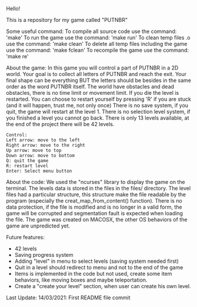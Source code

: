 Hello!

This is a repository for my game called "PUTNBR"

Some useful command: 
To compile all source code use the command: 'make'
To run the game use the command: 'make run'
To clean temp files .o use the command: 'make clean'
To delete all temp files including the game use the command: 'make fclean'
To recompile the game use the command: 'make re'

About the game:
In this game you will control a part of PUTNBR in a 2D world. Your goal is to collect all letters of PUTNBR and reach the exit.
Your final shape can be everything BUT the letters should be besides in the same order as the word PUTNBR itself.
The world have obstacles and dead obstacles, there is no time limit or movement limit. If you die the level is restarted.
You can choose to restart yourself by pressing 'R' if you are stuck (and it will happen, trust me, not only once)
There is no save system, if you quit, the game will restart at the level 1.
There is no selection level system, if you finished a level you cannot go back.
There is only 13 levels available, at the end of the project there will be 42 levels.

    Control: 
    Left arrow: move to the left
    Right arrow: move to the right
    Up arrow: move to top
    Down arrow: move to bottom
    Q: quit the game
    R: restart level
    Enter: Select menu button

About the code:
We used the "ncurses" library to display the game on the terminal.
The levels data is stored in the files in the files/ directory. The level files had a particular structure, this structure make the file readable by the program (especially the creat_map_from_content() function).
There is no data protection, if the file is modified and is no longer in a valid form, the game will be corrupted and segmentation fault is expected when loading the file.
The game was created on MACOSX, the other OS behaviors of the game are unpredicted yet.

Future features:
- 42 levels
- Saving progress system
- Adding "level" in menu to select levels (saving system needed first)
- Quit in a level should redirect to menu and not to the end of the game
- Items is implemented in the code but not used, create some item behaviors, like moving boxes and maybe teleportation.
- Create a "create your level" section, when user can create his own level. 

Last Update: 14/03/2021:
    First README file commit
